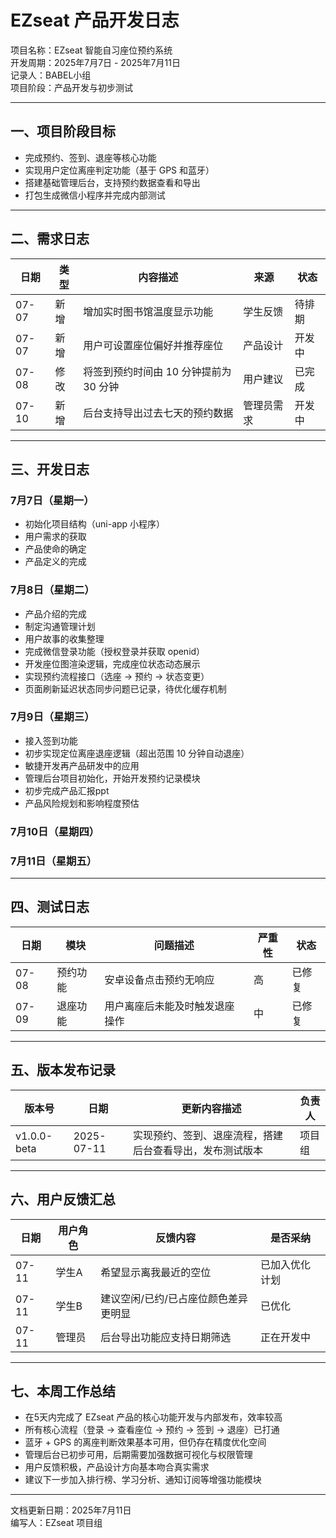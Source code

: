 # EZseat 产品开发日志

项目名称：EZseat 智能自习座位预约系统  
开发周期：2025年7月7日 - 2025年7月11日  
记录人：BABEL小组  
项目阶段：产品开发与初步测试

---

## 一、项目阶段目标

- 完成预约、签到、退座等核心功能
- 实现用户定位离座判定功能（基于 GPS 和蓝牙）
- 搭建基础管理后台，支持预约数据查看和导出
- 打包生成微信小程序并完成内部测试

---

## 二、需求日志

| 日期    | 类型   | 内容描述                                      | 来源         | 状态     |
|---------|--------|-----------------------------------------------|--------------|----------|
| 07-07   | 新增   | 增加实时图书馆温度显示功能                    | 学生反馈     | 待排期   |
| 07-07   | 新增   | 用户可设置座位偏好并推荐座位                  | 产品设计     | 开发中   |
| 07-08   | 修改   | 将签到预约时间由 10 分钟提前为 30 分钟         | 用户建议     | 已完成   |
| 07-10   | 新增   | 后台支持导出过去七天的预约数据                | 管理员需求   | 开发中   |

---

## 三、开发日志

### 7月7日（星期一）

- 初始化项目结构（uni-app 小程序）
- 用户需求的获取
- 产品使命的确定
- 产品定义的完成

### 7月8日（星期二）

- 产品介绍的完成
- 制定沟通管理计划
- 用户故事的收集整理
- 完成微信登录功能（授权登录并获取 openid）
- 开发座位图渲染逻辑，完成座位状态动态展示
- 实现预约流程接口（选座 → 预约 → 状态变更）
- 页面刷新延迟状态同步问题已记录，待优化缓存机制

### 7月9日（星期三）

- 接入签到功能
- 初步实现定位离座退座逻辑（超出范围 10 分钟自动退座）
- 敏捷开发再产品研发中的应用
- 管理后台项目初始化，开始开发预约记录模块
- 初步完成产品汇报ppt
- 产品风险规划和影响程度预估

### 7月10日（星期四）



### 7月11日（星期五）



---

## 四、测试日志

| 日期    | 模块       | 问题描述                                  | 严重性 | 状态       |
|---------|------------|-------------------------------------------|--------|------------|
| 07-08   | 预约功能   | 安卓设备点击预约无响应                    | 高     | 已修复     |
| 07-09   | 退座功能   | 用户离座后未能及时触发退座操作            | 中     | 已修复     |

---

## 五、版本发布记录

| 版本号       | 日期      | 更新内容描述                                                  | 负责人     |
|--------------|-----------|---------------------------------------------------------------|------------|
| v1.0.0-beta  | 2025-07-11 | 实现预约、签到、退座流程，搭建后台查看导出，发布测试版本     | 项目组     |

---

## 六、用户反馈汇总

| 日期    | 用户角色 | 反馈内容                                      | 是否采纳       |
|---------|----------|-----------------------------------------------|----------------|
| 07-11   | 学生A    | 希望显示离我最近的空位                        | 已加入优化计划 |
| 07-11   | 学生B    | 建议空闲/已约/已占座位颜色差异更明显         | 已优化         |
| 07-11   | 管理员   | 后台导出功能应支持日期筛选                    | 正在开发中     |

---

## 七、本周工作总结

- 在5天内完成了 EZseat 产品的核心功能开发与内部发布，效率较高
- 所有核心流程（登录 → 查看座位 → 预约 → 签到 → 退座）已打通
- 蓝牙 + GPS 的离座判断效果基本可用，但仍存在精度优化空间
- 管理后台已初步可用，后期需要加强数据可视化与权限管理
- 用户反馈积极，产品设计方向基本吻合真实需求
- 建议下一步加入排行榜、学习分析、通知订阅等增强功能模块

---

文档更新日期：2025年7月11日  
编写人：EZseat 项目组
